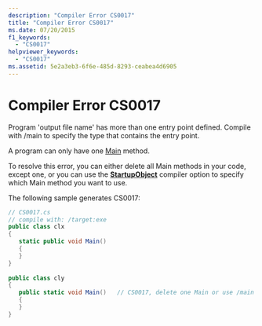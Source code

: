```yaml
---
description: "Compiler Error CS0017"
title: "Compiler Error CS0017"
ms.date: 07/20/2015
f1_keywords: 
  - "CS0017"
helpviewer_keywords: 
  - "CS0017"
ms.assetid: 5e2a3eb3-6f6e-485d-8293-ceabea4d6905
---
```

# Compiler Error CS0017

Program 'output file name' has more than one entry point defined. Compile with /main to specify the type that contains the entry point.  
  
 A program can only have one [Main](../programming-guide/main-and-command-args/index.md) method.  
  
 To resolve this error, you can either delete all Main methods in your code, except one, or you can use the [**StartupObject**](../language-reference/compiler-options/advanced.md#mainentrypoint-or-startupobject) compiler option to specify which Main method you want to use.  
  
 The following sample generates CS0017:  
  
```csharp  
// CS0017.cs  
// compile with: /target:exe  
public class clx  
{  
   static public void Main()  
   {  
   }  
}  
  
public class cly  
{  
   public static void Main()   // CS0017, delete one Main or use /main  
   {  
   }  
}  
```
